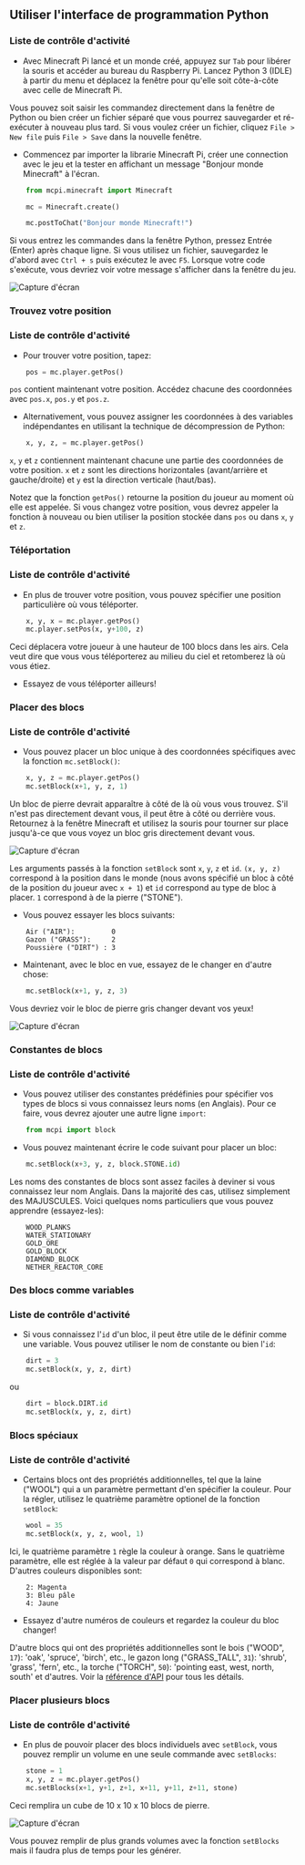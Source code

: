 ## Utiliser l'interface de programmation Python

### Liste de contrôle d'activité

+ Avec Minecraft Pi lancé et un monde créé, appuyez sur `Tab` pour libérer la souris et accéder au bureau du Raspberry Pi. Lancez Python 3 (IDLE) à partir du menu et déplacez la fenêtre pour qu'elle soit côte-à-côte avec celle de Minecraft Pi.

Vous pouvez soit saisir les commandez directement dans la fenêtre de Python ou bien créer un fichier séparé que vous pourrez sauvegarder et ré-exécuter à nouveau plus tard. Si vous voulez créer un fichier, cliquez `File > New file` puis `File > Save` dans la nouvelle fenêtre.

+ Commencez par importer la librarie Minecraft Pi, créer une connection avec le jeu et la tester en affichant un message "Bonjour monde Minecraft" à l'écran.
```Python
    from mcpi.minecraft import Minecraft

    mc = Minecraft.create()

    mc.postToChat("Bonjour monde Minecraft!")
```

Si vous entrez les commandes dans la fenêtre Python, pressez Entrée (Enter) après chaque ligne. Si vous utilisez un fichier, sauvegardez le d'abord avec `Ctrl + s` puis exécutez le avec `F5`. Lorsque votre code s'exécute, vous devriez voir votre message s'afficher dans la fenêtre du jeu.

![Capture d'écran](images/helloworld.gif)

### Trouvez votre position

### Liste de contrôle d'activité 

+ Pour trouver votre position, tapez:
```Python
    pos = mc.player.getPos()
```

`pos` contient maintenant votre position. Accédez chacune des coordonnées avec `pos.x`, `pos.y` et `pos.z`.

+ Alternativement, vous pouvez assigner les coordonnées à des variables indépendantes en utilisant la technique de décompression de Python:
```Python
    x, y, z, = mc.player.getPos()
```

`x`, `y` et `z` contiennent maintenant chacune une partie des coordonnées de votre position. `x` et `z` sont les directions horizontales (avant/arrière et gauche/droite) et `y` est la direction verticale (haut/bas).

Notez que la fonction `getPos()` retourne la position du joueur au moment où elle est appelée. Si vous changez votre position, vous devrez appeler la fonction à nouveau ou bien utiliser la position stockée dans `pos` ou dans `x`, `y` et `z`.

### Téléportation 

### Liste de contrôle d'activité 

+ En plus de trouver votre position, vous pouvez spécifier une position particulière où vous téléporter.
```Python
    x, y, x = mc.player.getPos()
    mc.player.setPos(x, y+100, z)
```

Ceci déplacera votre joueur à une hauteur de 100 blocs dans les airs. Cela veut dire que vous vous téléporterez au milieu du ciel et retomberez là où vous étiez.

+ Essayez de vous téléporter ailleurs!

### Placer des blocs

### Liste de contrôle d'activité

+ Vous pouvez placer un bloc unique à des coordonnées spécifiques avec la fonction `mc.setBlock()`:
```Python
    x, y, z = mc.player.getPos()
    mc.setBlock(x+1, y, z, 1)
```

Un bloc de pierre devrait apparaître à côté de là où vous vous trouvez. S'il n'est pas directement devant vous, il peut être à côté ou derrière vous. Retournez à la fenêtre Minecraft et utilisez la souris pour tourner sur place jusqu'à-ce que vous voyez un bloc gris directement devant vous.

![Capture d'écran](images/mcpi-setblock.png)

Les arguments passés à la fonction `setBlock` sont `x`, `y`, `z` et `id`. `(x, y, z)` correspond à la position dans le monde (nous avons spécifié un bloc à côté de la position du joueur avec `x + 1`) et `id` correspond au type de bloc à placer. `1` correspond à de la pierre ("STONE").

+ Vous pouvez essayer les blocs suivants:
```
    Air ("AIR"):         0
    Gazon ("GRASS"):     2
    Poussière ("DIRT") : 3
```

+ Maintenant, avec le bloc en vue, essayez de le changer en d'autre chose:
```python
    mc.setBlock(x+1, y, z, 3)
```

Vous devriez voir le bloc de pierre gris changer devant vos yeux!

![Capture d'écran](images/mcpi-setblock2.png)

### Constantes de blocs 

### Liste de contrôle d'activité 

+ Vous pouvez utiliser des constantes prédéfinies pour spécifier vos types de blocs si vous connaissez leurs noms (en Anglais). Pour ce faire, vous devrez ajouter une autre ligne `import`:
```Python
    from mcpi import block
```

+ Vous pouvez maintenant écrire le code suivant pour placer un bloc:
```Python
    mc.setBlock(x+3, y, z, block.STONE.id)
```

Les noms des constantes de blocs sont assez faciles à deviner si vous connaissez leur nom Anglais. Dans la majorité des cas, utilisez simplement des MAJUSCULES. Voici quelques noms particuliers que vous pouvez apprendre (essayez-les):

```
    WOOD_PLANKS
    WATER_STATIONARY
    GOLD_ORE
    GOLD_BLOCK
    DIAMOND_BLOCK
    NETHER_REACTOR_CORE
```

### Des blocs comme variables 

### Liste de contrôle d'activité 

+ Si vous connaissez l'`id` d'un bloc, il peut être utile de le définir comme une variable. Vous pouvez utiliser le nom de constante ou bien l'`id`:

```Python
    dirt = 3
    mc.setBlock(x, y, z, dirt)
```
ou

```Python
    dirt = block.DIRT.id
    mc.setBlock(x, y, z, dirt)
```

### Blocs spéciaux 

### Liste de contrôle d'activité 

+ Certains blocs ont des propriétés additionnelles, tel que la laine ("WOOL") qui a un paramètre permettant d'en spécifier la couleur. Pour la régler, utilisez le quatrième paramètre optionel de la fonction `setBlock`:
```Python
    wool = 35
    mc.setBlock(x, y, z, wool, 1)
```

Ici, le quatrième paramètre `1` règle la couleur à orange. Sans le quatrième paramètre, elle est réglée à la valeur par défaut `0` qui correspond à blanc. D'autres couleurs disponibles sont:
```
    2: Magenta
    3: Bleu pâle
    4: Jaune
```

+ Essayez d'autre numéros de couleurs et regardez la couleur du bloc changer!

D'autre blocs qui ont des propriétés additionnelles sont le bois ("WOOD", `17`): 'oak', 'spruce', 'birch', etc., le gazon long ("GRASS_TALL", `31`): 'shrub', 'grass', 'fern', etc., la torche ("TORCH", `50`): 'pointing east, west, north, south' et d'autres. Voir la [référence d'API](https://github.com/DrGFreeman/Minecraft-Pi-API-Reference-FR) pour tous les détails.

### Placer plusieurs blocs 

### Liste de contrôle d'activité 

+ En plus de pouvoir placer des blocs individuels avec `setBlock`, vous pouvez remplir un volume en une seule commande avec `setBlocks`:
```Python
    stone = 1
    x, y, z = mc.player.getPos()
    mc.setBlocks(x+1, y+1, z+1, x+11, y+11, z+11, stone)
```

Ceci remplira un cube de 10 x 10 x 10 blocs de pierre.

![Capture d'écran](images/mcpi-setblocks.png)

Vous pouvez remplir de plus grands volumes avec la fonction `setBlocks` mais il faudra plus de temps pour les générer.